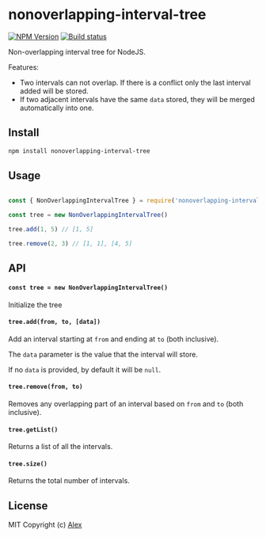 # nonoverlapping-interval-tree

[![NPM Version](https://img.shields.io/npm/v/nonoverlapping-interval-tree.svg)](https://www.npmjs.com/package/nonoverlapping-interval-tree)
[![Build status](https://github.com/alxhotel/nonoverlapping-interval-tree/actions/workflows/ci.yml/badge.svg)](https://github.com/alxhotel/nonoverlapping-interval-tree/actions/workflows/ci.yml)

Non-overlapping interval tree for NodeJS.

Features:

- Two intervals can not overlap. If there is a conflict only the last interval added will be stored.
- If two adjacent intervals have the same `data` stored, they will be merged automatically into one.

## Install

```sh
npm install nonoverlapping-interval-tree
```

## Usage

```js

const { NonOverlappingIntervalTree } = require('nonoverlapping-interval-tree')

const tree = new NonOverlappingIntervalTree()

tree.add(1, 5) // [1, 5]

tree.remove(2, 3) // [1, 1], [4, 5]
```

## API

#### `const tree = new NonOverlappingIntervalTree()`

Initialize the tree

#### `tree.add(from, to, [data])`

Add an interval starting at `from` and ending at `to` (both inclusive).

The `data` parameter is the value that the interval will store.

If no `data` is provided, by default it will be `null`.

#### `tree.remove(from, to)`

Removes any overlapping part of an interval based on `from` and `to` (both inclusive).

#### `tree.getList()`

Returns a list of all the intervals.

#### `tree.size()`

Returns the total number of intervals.

## License

MIT Copyright (c) [Alex](http://github.com/alxhotel)
